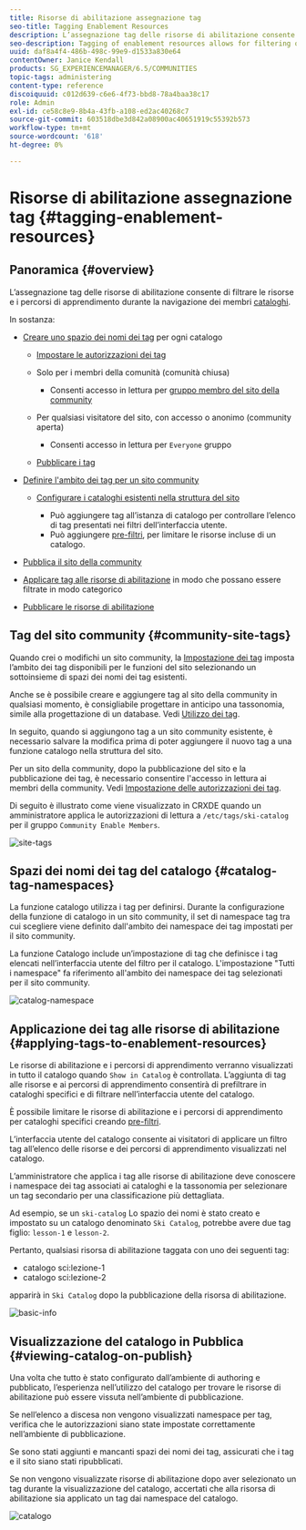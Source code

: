 ```yaml
---
title: Risorse di abilitazione assegnazione tag
seo-title: Tagging Enablement Resources
description: L’assegnazione tag delle risorse di abilitazione consente di filtrare risorse e percorsi di apprendimento durante la navigazione dei membri nei cataloghi
seo-description: Tagging of enablement resources allows for filtering of resources and learning paths as members browse catalogs
uuid: daf8a4f4-486b-498c-99e9-d1533a830e64
contentOwner: Janice Kendall
products: SG_EXPERIENCEMANAGER/6.5/COMMUNITIES
topic-tags: administering
content-type: reference
discoiquuid: c012d639-c6e6-4f73-bbd8-78a4baa38c17
role: Admin
exl-id: ce58c8e9-8b4a-43fb-a108-ed2ac40268c7
source-git-commit: 603518dbe3d842a08900ac40651919c55392b573
workflow-type: tm+mt
source-wordcount: '618'
ht-degree: 0%

---
```


# Risorse di abilitazione assegnazione tag {#tagging-enablement-resources}

## Panoramica {#overview}

L’assegnazione tag delle risorse di abilitazione consente di filtrare le risorse e i percorsi di apprendimento durante la navigazione dei membri [cataloghi](functions.md#catalog-function).

In sostanza:

* [Creare uno spazio dei nomi dei tag](../../help/sites-administering/tags.md#creating-a-namespace) per ogni catalogo

   * [Impostare le autorizzazioni dei tag](../../help/sites-administering/tags.md#setting-tag-permissions)
   * Solo per i membri della comunità (comunità chiusa)

      * Consenti accesso in lettura per [gruppo membro del sito della community](users.md#publish-group-roles)
   * Per qualsiasi visitatore del sito, con accesso o anonimo (community aperta)

      * Consenti accesso in lettura per `Everyone` gruppo
   * [Pubblicare i tag](../../help/sites-administering/tags.md#publishing-tags)



* [Definire l&#39;ambito dei tag per un sito community](sites-console.md#tagging)

   * [Configurare i cataloghi esistenti nella struttura del sito](functions.md#catalog-function)

      * Può aggiungere tag all’istanza di catalogo per controllare l’elenco di tag presentati nei filtri dell’interfaccia utente.
      * Può aggiungere [pre-filtri](catalog-developer-essentials.md#pre-filters), per limitare le risorse incluse di un catalogo.

* [Pubblica il sito della community](sites-console.md#publishing-the-site)
* [Applicare tag alle risorse di abilitazione](resources.md#create-a-resource) in modo che possano essere filtrate in modo categorico
* [Pubblicare le risorse di abilitazione](resources.md#publish)

## Tag del sito community {#community-site-tags}

Quando crei o modifichi un sito community, la [Impostazione dei tag](sites-console.md#tagging) imposta l’ambito dei tag disponibili per le funzioni del sito selezionando un sottoinsieme di spazi dei nomi dei tag esistenti.

Anche se è possibile creare e aggiungere tag al sito della community in qualsiasi momento, è consigliabile progettare in anticipo una tassonomia, simile alla progettazione di un database. Vedi [Utilizzo dei tag](../../help/sites-authoring/tags.md).

In seguito, quando si aggiungono tag a un sito community esistente, è necessario salvare la modifica prima di poter aggiungere il nuovo tag a una funzione catalogo nella struttura del sito.

Per un sito della community, dopo la pubblicazione del sito e la pubblicazione dei tag, è necessario consentire l&#39;accesso in lettura ai membri della community. Vedi [Impostazione delle autorizzazioni dei tag](../../help/sites-administering/tags.md#setting-tag-permissions).

Di seguito è illustrato come viene visualizzato in CRXDE quando un amministratore applica le autorizzazioni di lettura a `/etc/tags/ski-catalog` per il gruppo `Community Enable Members`.

![site-tags](assets/site-tags.png)

## Spazi dei nomi dei tag del catalogo {#catalog-tag-namespaces}

La funzione catalogo utilizza i tag per definirsi. Durante la configurazione della funzione di catalogo in un sito community, il set di namespace tag tra cui scegliere viene definito dall&#39;ambito dei namespace dei tag impostati per il sito community.

La funzione Catalogo include un’impostazione di tag che definisce i tag elencati nell’interfaccia utente del filtro per il catalogo. L&#39;impostazione &quot;Tutti i namespace&quot; fa riferimento all&#39;ambito dei namespace dei tag selezionati per il sito community.

![catalog-namespace](assets/catalog-namespace.png)

## Applicazione dei tag alle risorse di abilitazione {#applying-tags-to-enablement-resources}

Le risorse di abilitazione e i percorsi di apprendimento verranno visualizzati in tutto il catalogo quando `Show in Catalog` è controllata. L’aggiunta di tag alle risorse e ai percorsi di apprendimento consentirà di prefiltrare in cataloghi specifici e di filtrare nell’interfaccia utente del catalogo.

È possibile limitare le risorse di abilitazione e i percorsi di apprendimento per cataloghi specifici creando [pre-filtri](catalog-developer-essentials.md#pre-filters).

L’interfaccia utente del catalogo consente ai visitatori di applicare un filtro tag all’elenco delle risorse e dei percorsi di apprendimento visualizzati nel catalogo.

L’amministratore che applica i tag alle risorse di abilitazione deve conoscere i namespace dei tag associati ai cataloghi e la tassonomia per selezionare un tag secondario per una classificazione più dettagliata.

Ad esempio, se un `ski-catalog` Lo spazio dei nomi è stato creato e impostato su un catalogo denominato `Ski Catalog`, potrebbe avere due tag figlio: `lesson-1` e `lesson-2`.

Pertanto, qualsiasi risorsa di abilitazione taggata con uno dei seguenti tag:

* catalogo sci:lezione-1
* catalogo sci:lezione-2

apparirà in `Ski Catalog` dopo la pubblicazione della risorsa di abilitazione.

![basic-info](assets/applytags-basicinfo.png)

## Visualizzazione del catalogo in Pubblica {#viewing-catalog-on-publish}

Una volta che tutto è stato configurato dall’ambiente di authoring e pubblicato, l’esperienza nell’utilizzo del catalogo per trovare le risorse di abilitazione può essere vissuta nell’ambiente di pubblicazione.

Se nell’elenco a discesa non vengono visualizzati namespace per tag, verifica che le autorizzazioni siano state impostate correttamente nell’ambiente di pubblicazione.

Se sono stati aggiunti e mancanti spazi dei nomi dei tag, assicurati che i tag e il sito siano stati ripubblicati.

Se non vengono visualizzate risorse di abilitazione dopo aver selezionato un tag durante la visualizzazione del catalogo, accertati che alla risorsa di abilitazione sia applicato un tag dai namespace del catalogo.

![catalogo](assets/viewcatalog.png)
